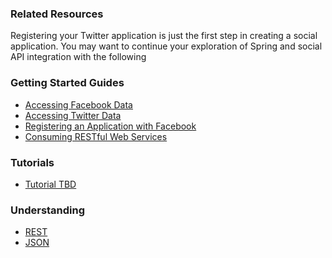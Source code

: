 ### Related Resources

Registering your Twitter application is just the first step in creating a social application. You may want to continue your exploration of Spring and social API integration with the following

### Getting Started Guides

* [Accessing Facebook Data][gs-accessing-facebook]
* [Accessing Twitter Data][gs-accessing-twitter]
* [Registering an Application with Facebook][gs-register-facebook-app]
* [Consuming RESTful Web Services][gs-consuming-rest]

[gs-accessing-facebook]: /guides/gs/accessing-facebook/content
[gs-accessing-twitter]: /guides/gs/accessing-twitter/content
[gs-register-facebook-app]: /guides/gs/register-facebook-app/content
[gs-consuming-rest]: /guides/gs/consuming-rest/content

### Tutorials

* [Tutorial TBD][tut-tbd]

[tut-tbd]: /guides/tutorials/tbd

### Understanding

* [REST][u-rest]
* [JSON][u-json]

[u-rest]: /understanding/rest
[u-json]: /understanding/json
